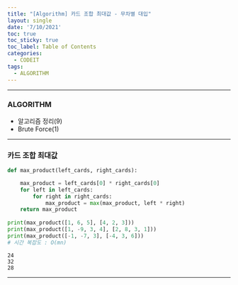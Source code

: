 ```yaml
---
title: "[Algorithm] 카드 조합 최대값 - 무차별 대입"
layout: single
date: '7/10/2021'
toc: true
toc_sticky: true
toc_label: Table of Contents
categories:
  - CODEIT
tags:
  - ALGORITHM
---
```


---
### ALGORITHM
* 알고리즘 정리(9)
* Brute Force(1)

---

### 카드 조합 최대값


```python
def max_product(left_cards, right_cards):

    max_product = left_cards[0] * right_cards[0]
    for left in left_cards:
        for right in right_cards:
            max_product = max(max_product, left * right)
    return max_product
    
print(max_product([1, 6, 5], [4, 2, 3]))
print(max_product([1, -9, 3, 4], [2, 8, 3, 1]))
print(max_product([-1, -7, 3], [-4, 3, 6]))
# 시간 복잡도 : O(mn)
```

    24
    32
    28

---